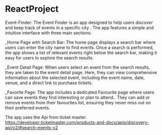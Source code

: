 # ReactProject
Event-Finder:
The Event Finder is an app designed to help users discover and keep track of events in a specific city . 
The app features a simple and intuitive interface with three main sections:

_Home Page with Search Bar:
The home page displays a search bar where users can enter the city name to find events. 
Once a search is performed, the app shows a list of relevant events right below the search bar, making it easy for users to explore the search results.

_Event Detail Page:
When users select an event from the search results, they are taken to the event detail page. 
Here, they can view comprehensive information about the selected event, including the event name, date, venue, and a direct link to purchase tickets.

_Favorite Page:
The app includes a dedicated Favourite  page where users can save events they find interesting or plan to attend.. 
They can add or remove events from their favourites  list, ensuring they never miss out on their preferred events.



The app uses the Api from ticket master.
https://developer.ticketmaster.com/products-and-docs/apis/discovery-api/v2/#search-events-v2
